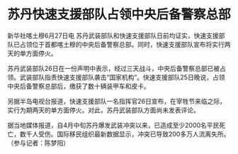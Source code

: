 

# 苏丹快速支援部队占领中央后备警察总部

新华社喀土穆6月27日电
苏丹武装部队和快速支援部队日前均证实，快速支援部队已占领位于首都喀土穆的中央后备警察总部。同时，快速支援部队宣布将实行两天的单方面停火。

苏丹武装部队26日在一份声明中表示，经过三天战斗，中央后备警察总部已被占领。武装部队指责快速支援部队袭击“国家机构”。快速支援部队25日晚说，占领中央后备警察总部后，缴获了数十辆装甲车和皮卡。

另据半岛电视台报道，快速支援部队一名指挥官26日宣布，在宰牲节来临之际，实行为期两天的单方面停火。对此，苏丹武装部队方面尚未发表评论。

据当地媒体报道，自4月中旬苏丹爆发武装冲突以来，已造成至少2000名平民死亡，数千人受伤。国际移民组织最新数据显示，冲突已导致200多万人流离失所。（参与记者：陈梦阳）

